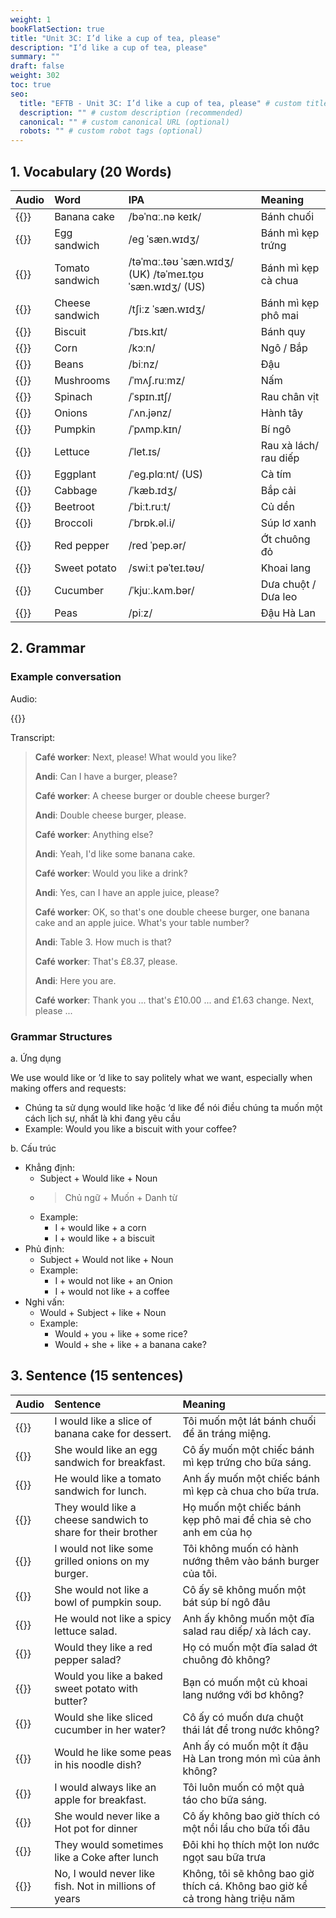 ```yaml
---
weight: 1
bookFlatSection: true
title: "Unit 3C: I’d like a cup of tea, please"
description: "I’d like a cup of tea, please"
summary: ""
draft: false
weight: 302
toc: true
seo:
  title: "EFTB - Unit 3C: I’d like a cup of tea, please" # custom title (optional)
  description: "" # custom description (recommended)
  canonical: "" # custom canonical URL (optional)
  robots: "" # custom robot tags (optional)
---
```


## 1. Vocabulary (20 Words)
| Audio                                                                     | Word            | IPA                                                     | Meaning               |
|:--------------------------------------------------------------------------|:----------------|:--------------------------------------------------------|:----------------------|
| {{<audio-player src="audio/unit3c/vocabularies/00_Banana_cake.wav">}}     | Banana cake     | /bəˈnɑː.nə keɪk/                                        | Bánh chuối            |
| {{<audio-player src="audio/unit3c/vocabularies/01_Egg_sandwich.wav">}}    | Egg sandwich    | /eɡ ˈsæn.wɪdʒ/                                          | Bánh mì kẹp trứng     |
| {{<audio-player src="audio/unit3c/vocabularies/02_Tomato_sandwich.wav">}} | Tomato sandwich | /təˈmɑː.təʊ ˈsæn.wɪdʒ/ (UK) /təˈmeɪ.t̬oʊ ˈsæn.wɪdʒ/ (US) | Bánh mì kẹp cà chua   |
| {{<audio-player src="audio/unit3c/vocabularies/03_Cheese_sandwich.wav">}} | Cheese sandwich | /tʃiːz ˈsæn.wɪdʒ/                                       | Bánh mì kẹp phô mai   |
| {{<audio-player src="audio/unit3c/vocabularies/04_Biscuit.wav">}}         | Biscuit         | /ˈbɪs.kɪt/                                              | Bánh quy              |
| {{<audio-player src="audio/unit3c/vocabularies/05_Corn.wav">}}            | Corn            | /kɔːn/                                                  | Ngô / Bắp             |
| {{<audio-player src="audio/unit3c/vocabularies/06_Beans.wav">}}           | Beans           | /biːnz/                                                 | Đậu                   |
| {{<audio-player src="audio/unit3c/vocabularies/07_Mushrooms.wav">}}       | Mushrooms       | /ˈmʌʃ.ruːmz/                                            | Nấm                   |
| {{<audio-player src="audio/unit3c/vocabularies/08_Spinach.wav">}}         | Spinach         | /ˈspɪn.ɪtʃ/                                             | Rau chân vịt          |
| {{<audio-player src="audio/unit3c/vocabularies/09_Onions.wav">}}          | Onions          | /ˈʌn.jənz/                                              | Hành tây              |
| {{<audio-player src="audio/unit3c/vocabularies/10_Pumpkin.wav">}}         | Pumpkin         | /ˈpʌmp.kɪn/                                             | Bí ngô                |
| {{<audio-player src="audio/unit3c/vocabularies/11_Lettuce.wav">}}         | Lettuce         | /ˈlet.ɪs/                                               | Rau xà lách/ rau diếp |
| {{<audio-player src="audio/unit3c/vocabularies/12_Eggplant.wav">}}        | Eggplant        | /ˈeɡ.plɑːnt/ (US)                                       | Cà tím                |
| {{<audio-player src="audio/unit3c/vocabularies/13_Cabbage.wav">}}         | Cabbage         | /ˈkæb.ɪdʒ/                                              | Bắp cải               |
| {{<audio-player src="audio/unit3c/vocabularies/14_Beetroot.wav">}}        | Beetroot        | /ˈbiːt.ruːt/                                            | Củ dền                |
| {{<audio-player src="audio/unit3c/vocabularies/15_Broccoli.wav">}}        | Broccoli        | /ˈbrɒk.əl.i/                                            | Súp lơ xanh           |
| {{<audio-player src="audio/unit3c/vocabularies/16_Red_pepper.wav">}}      | Red pepper      | /red ˈpep.ər/                                           | Ớt chuông đỏ          |
| {{<audio-player src="audio/unit3c/vocabularies/17_Sweet_potato.wav">}}    | Sweet potato    | /swiːt pəˈteɪ.təʊ/                                      | Khoai lang            |
| {{<audio-player src="audio/unit3c/vocabularies/18_Cucumber.wav">}}        | Cucumber        | /ˈkjuː.kʌm.bər/                                         | Dưa chuột / Dưa leo   |
| {{<audio-player src="audio/unit3c/vocabularies/19_Peas.wav">}}            | Peas            | /piːz/                                                  | Đậu Hà Lan            |

## 2. Grammar
### Example conversation
Audio:

{{<audio-with-controls src="audio/unit3c/conversations/A1_ordering_food.mp3">}}

Transcript:

> **Café worker**: Next, please! What would you like?
>
> **Andi**: Can I have a burger, please?
>
> **Café worker**: A cheese burger or double cheese burger?
>
> **Andi**: Double cheese burger, please.
>
> **Café worker**: Anything else?
>
> **Andi**: Yeah, I'd like some banana cake.
>
> **Café worker**: Would you like a drink?
>
> **Andi**: Yes, can I have an apple juice, please?
>
> **Café worker**: OK, so that's one double cheese burger, one banana cake and an apple juice. What's your table number?
>
> **Andi**: Table 3. How much is that?
>
> **Café worker**: That's £8.37, please.
>
> **Andi**: Here you are.
>
> **Café worker**: Thank you ... that's £10.00 ... and £1.63 change. Next, please ...

### Grammar Structures
a. Ứng dụng

We use would like or ’d like to say politely what we want, especially when making offers and requests:
- Chúng ta sử dụng would like hoặc ‘d like để nói điều chúng ta muốn một cách lịch sự, nhất là khi đang yêu cầu
- Example: Would you like a biscuit with your coffee?

b. Cấu trúc
* Khẳng định:
    - Subject + Would like + Noun
    - > Chủ ngữ + Muốn + Danh từ
    - Example:
        - I + would like + a corn
        - I + would like + a biscuit
* Phủ định:
    - Subject + Would not like + Noun
    - Example:
        - I + would not like + an Onion
        - I + would not like + a coffee
* Nghi vấn:
    - Would + Subject + like + Noun
    - Example:
        - Would + you + like + some rice?
        - Would + she + like + a banana cake?


## 3. Sentence (15 sentences)
| Audio                                                                                                               | Sentence                                                     | Meaning                                                                        |
|:--------------------------------------------------------------------------------------------------------------------|:-------------------------------------------------------------|:-------------------------------------------------------------------------------|
| {{<audio-player src="audio/unit3c/sentences/00_I_would_like_a_slice_of_banana_cake_for_dessert.wav">}}              | I would like a slice of banana cake for dessert.             | Tôi muốn một lát bánh chuối để ăn tráng miệng.                                 |
| {{<audio-player src="audio/unit3c/sentences/01_She_would_like_an_egg_sandwich_for_breakfast.wav">}}                 | She would like an egg sandwich for breakfast.                | Cô ấy muốn một chiếc bánh mì kẹp trứng cho bữa sáng.                           |
| {{<audio-player src="audio/unit3c/sentences/02_He_would_like_a_tomato_sandwich_for_lunch.wav">}}                    | He would like a tomato sandwich for lunch.                   | Anh ấy muốn một chiếc bánh mì kẹp cà chua cho bữa trưa.                        |
| {{<audio-player src="audio/unit3c/sentences/03_They_would_like_a_cheese_sandwich_to_share_for_their_brother.wav">}} | They would like a cheese sandwich to share for their brother | Họ muốn một chiếc bánh kẹp phô mai để chia sẻ cho anh em của họ                |
| {{<audio-player src="audio/unit3c/sentences/04_I_would_not_like_some_grilled_onions_on_my_burger.wav">}}            | I would not like some grilled onions on my burger.           | Tôi không muốn  có hành nướng thêm vào bánh burger của tôi.                    |
| {{<audio-player src="audio/unit3c/sentences/05_She_would_not_like_a_bowl_of_pumpkin_soup.wav">}}                    | She would not like a bowl of pumpkin soup.                   | Cô ấy sẽ không muốn một bát súp bí ngô đâu                                     |
| {{<audio-player src="audio/unit3c/sentences/06_He_would_not_like_a_spicy_lettuce_salad.wav">}}                      | He would not like a spicy lettuce salad.                     | Anh ấy không muốn một đĩa salad rau diếp/ xà lách cay.                         |
| {{<audio-player src="audio/unit3c/sentences/07_Would_they_like_a_red_pepper_salad.wav">}}                           | Would they like a red pepper salad?                          | Họ có muốn một đĩa salad ớt chuông đỏ không?                                   |
| {{<audio-player src="audio/unit3c/sentences/08_Would_you_like_a_baked_sweet_potato_with_butter.wav">}}              | Would you like a baked sweet potato with butter?             | Bạn có muốn một củ khoai lang nướng với bơ không?                              |
| {{<audio-player src="audio/unit3c/sentences/09_Would_she_like_sliced_cucumber_in_her_water.wav">}}                  | Would she like sliced cucumber in her water?                 | Cô ấy có muốn dưa chuột thái lát để trong nước không?                          |
| {{<audio-player src="audio/unit3c/sentences/10_Would_he_like_some_peas_in_his_noodle_dish.wav">}}                   | Would he like some peas in his noodle dish?                  | Anh ấy có muốn một ít đậu Hà Lan trong món mì của ảnh không?                   |
| {{<audio-player src="audio/unit3c/sentences/11_I_would_always_like_an_apple_for_breakfast.wav">}}                   | I would always like an apple for breakfast.                  | Tôi luôn muốn có một quả táo cho bữa sáng.                                     |
| {{<audio-player src="audio/unit3c/sentences/12_She_would_never_like_a_Hot_pot_for_dinner.wav">}}                    | She would never like a Hot pot for dinner                    | Cô ấy không bao giờ thích có một nồi lẩu cho bữa tối đâu                       |
| {{<audio-player src="audio/unit3c/sentences/13_They_would_sometimes_like_a_Coke_after_lunch.wav">}}                 | They would sometimes like a Coke after lunch                 | Đôi khi họ thích một lon nước ngọt sau bữa trưa                                |
| {{<audio-player src="audio/unit3c/sentences/14_No_I_would_never_like_fish_Not_in_millions_of_years.wav">}}          | No, I would never like fish. Not in millions of years        | Không, tôi sẽ không bao giờ thích cá. Không bao giờ kể cả trong hàng triệu năm |
